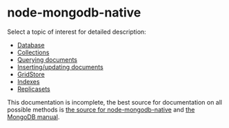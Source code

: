 node-mongodb-native
===================

Select a topic of interest for detailed description:

  * [Database](https://github.com/christkv/node-mongodb-native/tree/master/docs/database.md)
  * [Collections](https://github.com/christkv/node-mongodb-native/tree/master/docs/collections.md)
  * [Querying documents](https://github.com/christkv/node-mongodb-native/tree/master/docs/queries.md)
  * [Inserting/updating documents](https://github.com/christkv/node-mongodb-native/tree/master/docs/insert.md)
  * [GridStore](https://github.com/christkv/node-mongodb-native/tree/master/docs/gridfs.md)
  * [Indexes](https://github.com/christkv/node-mongodb-native/tree/master/docs/indexes.md)
  * [Replicasets](https://github.com/christkv/node-mongodb-native/tree/master/docs/replicaset.md)

This documentation is incomplete, the best source for documentation on all possible methods is [the source for node-mongodb-native](https://github.com/christkv/node-mongodb-native) and [the MongoDB manual](http://www.mongodb.org/display/DOCS/Manual).